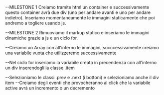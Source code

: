 <!-- Consegna:
Dato un array contenente una lista di cinque immagini, creare un carosello come nello screenshot allegato.
MILESTONE 1
Per prima cosa, creiamo il markup statico: costruiamo il container e inseriamo un’immagine grande al centro: avremo così la struttura base e gli stili pronti per poterci poi concentrare solamente sull’aspetto logico.
MILESTONE 2
Adesso rimuoviamo tutto il markup statico e inseriamo tutte le immagini dinamicamente servendoci dell’array fornito e un semplice ciclo for che concatena un template literal.
Tutte le immagini saranno nascoste, tranne la prima, che avrà una classe specifica che la renderà visibile.
Al termine di questa fase ci ritroveremo con lo stesso slider stilato nella milestone 1, ma costruito dinamicamente attraverso JavaScript.
MILESTONE 3
<!-- Al click dell’utente sulle frecce, il programma cambierà l’immagine attiva, che quindi verrà visualizzata al posto della precedente. -->

--MILESTONE 1
Creiamo tramite html un container e successivamente questo container avrà due div (uno per andare avanti e uno per andare indietro). Inseriamo momentaneamente le immagini staticamente che poi andremo a togliere usando js.


--MILESTONE 2
Rimuoviamo il markup statico e inseriamo le immagini dinamiche grazie a js e un ciclo for.

--Creiamo un Array con all'interno le immagini, succcessivamente creiamo una variabile vuota che utilizzeremo successivamente 

--Nel ciclo for inseriamo la variabile creata in precendenza con all'interno un div inserendogli la classe .item

--Selezioniamo le classi .prev e .next (i bottoni) e selezioniamo anche il div item
--Creiamo degli eventi che provocheranno al click che la variabile active avrà un incremento o un decremento
